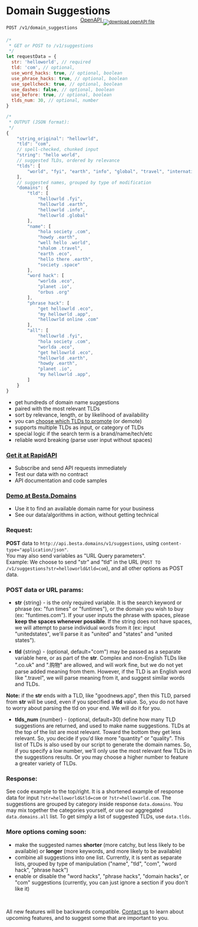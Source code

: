 # Domain Suggestions

`POST /v1/domain_suggestions` &nbsp;<span style="position:relative;top:-1.22rem;"><a href="/openAPI/v1-domain-suggestions.yaml" download>OpenAPI <sub><img class="side-contact-icon" alt="download openAPI file" src="/images/openAPI/file-download.svg" /></sub></a> </span>

```javascript
/*
 * GET or POST to /v1/suggestions
 */
let requestData = {
  str: 'helloworld', // required
  tld: 'com', // optional,
  use_word_hacks: true, // optional, boolean
  use_phrase_hacks: true, // optional, boolean
  use_spellcheck: true, // optional, boolean
  use_dashes: false, // optional, boolean
  use_before: true, // optional, boolean
  tlds_num: 30, // optional, number
}

/*
 * OUTPUT (JSON format):
 */
{
    "string_original": "hellowrld",
    "tld": "com",
    // spell-checked, chunked input
    "string": "hello world",
    // suggested TLDs, ordered by relevance
    "tlds": [
        "world", "fyi", "earth", "info", "global", "travel", "international", "us", "eco"
    ],
    // suggested names, grouped by type of modification
    "domains": {
        "tld": [
            "hellowrld .fyi",
            "hellowrld .earth",
            "hellowrld .info",
            "hellowrld .global"
        ],
        "name": [
            "hola society .com",
            "howdy .earth",
            "well hello .world",
            "shalom .travel",
            "earth .eco",
            "hello there .earth",
            "society .space"
        ],
        "word hack": [
            "worlda .eco",
            "planet .io",
            "orbus .org"
        ],
        "phrase hack": [
            "get hellowrld .eco",
            "my hellowrld .app",
            "hellowrld online .com"
        ],
        "all": [
            "hellowrld .fyi",
            "hola society .com",
            "worlda .eco",
            "get hellowrld .eco",
            "hellowrld .earth",
            "howdy .earth",
            "planet .io",
            "my hellowrld .app",
        ]
    }
}

```

- get hundreds of domain name suggestions
- paired with the most relevant TLDs
- sort by relevance, length, or by likelihood of availability
- you can [choose which TLDs to promote](#tlds-promoted) (or demote)
- supports multiple TLDs as input, or category of TLDs
- special logic if the search term is a brand/name/tech/etc
- reliable word breaking (parse user input without spaces)

### [Get it at RapidAPI<span class="icon-external-link"></span>](https://rapidapi.com/besta-domains/api/domain-suggestions-tlds)

- Subscribe and send API requests immediately
- Test our data with no contract
- API documentation and code samples

### [Demo at Besta.Domains<span class="icon-external-link"></span>](https://besta.domains)

- Use it to find an available domain name for your business
- See our data/algorithms in action, without getting technical

### Request:

**POST** data to `http://api.besta.domains/v1/suggestions`, using `content-type="application/json"`.\
You may also send variables as "URL Query parameters". \
 Example: We choose to send "str" and "tld" in the URL (`POST TO /v1/suggestions?str=helloworld&tld=com`), and all other options as POST data.

### POST data or URL params:

- **str** {string} - is the only required variable. It is the search keyword or phrase (ex: "fun times" or "funtimes"), or the domain you wish to buy (ex: "funtimes.com"). If your user inputs the phrase with spaces, please **keep the spaces whenever possible**. If the string does not have spaces, we will attempt to parse individual words from it (ex: input "unitedstates", we'll parse it as "united" and "states" and "united states").

- **tld** {string} - (optional, default="com") may be passed as a separate variable here, or as part of the **str**. Complex and non-English TLDs like ".co.uk" and ".购物" are allowed, and will work fine, but we do not yet parse added meaning from them. However, if the TLD is an English word like ".travel", we will parse meaning from it, and suggest similar words and TLDs.

**Note:** if the **str** ends with a TLD, like "goodnews.app", then this TLD, parsed from **str** will be used, even if you specified a **tld** value. So, you do not have to worry about parsing the tld on your end. We will do it for you.

- **tlds_num** {number} - (optional, default=30) define how many TLD suggestions are returned, and used to make name suggestions. TLDs at the top of the list are most relevant. Toward the bottom they get less relevant. So, you decide if you'd like more "quantity" or "quality". This list of TLDs is also used by our script to generate the domain names. So, if you specify a low number, we'll only use the most relevant few TLDs in the suggestions results. Or you may choose a higher number to feature a greater variety of TLDs.

### Response:

See code example to the top/right. It is a shortened example of response data for input `?str=helloworld&tld=com` or `?str=helloworld.com`. The suggestions are grouped by category inside response `data.domains`. You may mix together the categories yourself, or use our aggregated `data.domains.all` list. To get simply a list of suggested TLDs, use `data.tlds`.

### More options coming soon:

- make the suggested names **shorter** (more catchy, but less likely to be available) or **longer** (more keywords, and more likely to be available)
- combine all suggestions into one list. Currently, it is sent as separate lists, grouped by type of manipulation ("name", "tld", "com", "word hack", "phrase hack")
- enable or disable the "word hacks", "phrase hacks", "domain hacks", or "com" suggestions (currently, you can just ignore a section if you don't like it)

&nbsp;

All new features will be backwards compatible. [Contact us](<javascript:document.querySelector('.eapps-form-floating-button').click()>) to learn about upcoming features, and to suggest some that are important to you.
